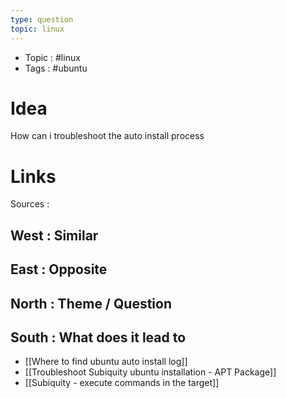 ```yaml
---
type: question
topic: linux 
---
```


- Topic : #linux 
- Tags : #ubuntu 

# Idea


How can i troubleshoot the auto install process


# Links

Sources :

## West : Similar

## East : Opposite

## North : Theme / Question

## South : What does it lead to

- [[Where to find ubuntu auto install log]]
- [[Troubleshoot Subiquity ubuntu installation - APT Package]]
- [[Subiquity - execute commands in the target]]
